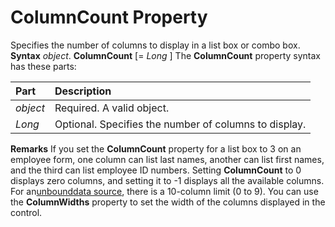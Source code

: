 
# ColumnCount Property



Specifies the number of columns to display in a list box or combo box.
 **Syntax**
 _object_. **ColumnCount** [= _Long_ ]
The  **ColumnCount** property syntax has these parts:


|**Part**|**Description**|
|:-----|:-----|
| _object_|Required. A valid object.|
| _Long_|Optional. Specifies the number of columns to display.|
 **Remarks**
If you set the  **ColumnCount** property for a list box to 3 on an employee form, one column can list last names, another can list first names, and the third can list employee ID numbers.
Setting  **ColumnCount** to 0 displays zero columns, and setting it to -1 displays all the available columns. For an[unbound](7ce2c60f-29fb-96e2-2516-73c99a6e7cff.md)[data source](7ce2c60f-29fb-96e2-2516-73c99a6e7cff.md), there is a 10-column limit (0 to 9).
You can use the  **ColumnWidths** property to set the width of the columns displayed in the control.

